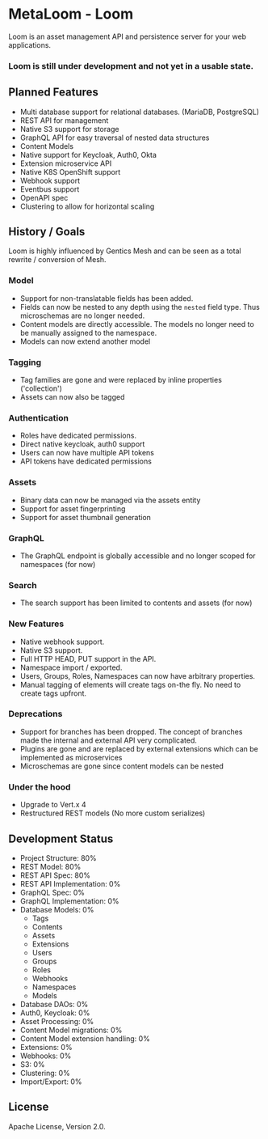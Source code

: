 # MetaLoom - Loom

Loom is an asset management API and persistence server for your web applications.

### **Loom is still under development and not yet in a usable state.**


## Planned Features

* Multi database support for relational databases. (MariaDB, PostgreSQL)
* REST API for management
* Native S3 support for storage
* GraphQL API for easy traversal of nested data structures
* Content Models
* Native support for Keycloak, Auth0, Okta
* Extension microservice API
* Native K8S OpenShift support
* Webhook support
* Eventbus support
* OpenAPI spec
* Clustering to allow for horizontal scaling

## History / Goals

Loom is highly influenced by Gentics Mesh and can be seen as a total rewrite / conversion of Mesh.

### Model

- Support for non-translatable fields has been added.
- Fields can now be nested to any depth using the `nested` field type. Thus microschemas are no longer needed.
- Content models are directly accessible. The models no longer need to be manually assigned to the namespace.
- Models can now extend another model

### Tagging

- Tag families are gone and were replaced by inline properties ('collection')
- Assets can now also be tagged

### Authentication

- Roles have dedicated permissions.
- Direct native keycloak, auth0 support
- Users can now have multiple API tokens
- API tokens have dedicated permissions

### Assets

- Binary data can now be managed via the assets entity
- Support for asset fingerprinting
- Support for asset thumbnail generation

### GraphQL

- The GraphQL endpoint is globally accessible and no longer scoped for namespaces (for now)

### Search 

- The search support has been limited to contents and assets (for now)

### New Features

- Native webhook support.
- Native S3 support.
- Full HTTP HEAD, PUT support in the API.
- Namespace import / exported.
- Users, Groups, Roles, Namespaces can now have arbitrary properties.
- Manual tagging of elements will create tags on-the fly. No need to create tags upfront.

### Deprecations

- Support for branches has been dropped. The concept of branches made the internal and external API very complicated.
- Plugins are gone and are replaced by external extensions which can be implemented as microservices
- Microschemas are gone since content models can be nested

### Under the hood

* Upgrade to Vert.x 4
* Restructured REST models (No more custom serializes)

## Development Status

* Project Structure: 80%
* REST Model: 80%
* REST API Spec: 80%
* REST API Implementation: 0%
* GraphQL Spec: 0%
* GraphQL Implementation: 0%
* Database Models: 0%
  * Tags
  * Contents
  * Assets
  * Extensions
  * Users
  * Groups
  * Roles
  * Webhooks
  * Namespaces
  * Models
* Database DAOs: 0%
* Auth0, Keycloak: 0%
* Asset Processing: 0%
* Content Model migrations: 0%
* Content Model extension handling: 0%
* Extensions: 0%
* Webhooks: 0%
* S3: 0%
* Clustering: 0%
* Import/Export: 0%

## License

Apache License, Version 2.0.
